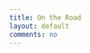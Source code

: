```yaml
---
title: On the Road
layout: default
comments: no
---
```


<div id="foto"> </div>
<script src="/media/js/foto.js"></script>
